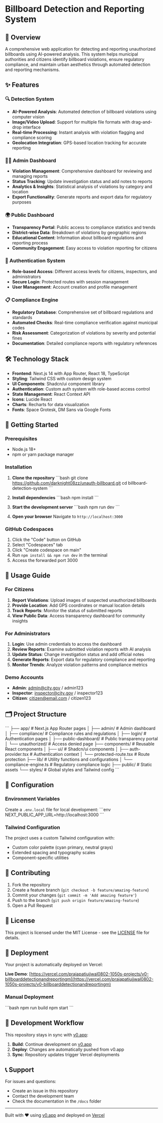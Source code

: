 # Billboard Detection and Reporting System

## 🎯 Overview

A comprehensive web application for detecting and reporting unauthorized billboards using AI-powered analysis. This system helps municipal authorities and citizens identify billboard violations, ensure regulatory compliance, and maintain urban aesthetics through automated detection and reporting mechanisms.

## ✨ Features

### 🔍 Detection System
- **AI-Powered Analysis**: Automated detection of billboard violations using computer vision
- **Image/Video Upload**: Support for multiple file formats with drag-and-drop interface
- **Real-time Processing**: Instant analysis with violation flagging and compliance scoring
- **Geolocation Integration**: GPS-based location tracking for accurate reporting

### 👨‍💼 Admin Dashboard
- **Violation Management**: Comprehensive dashboard for reviewing and managing reports
- **Status Tracking**: Update investigation status and add notes to reports
- **Analytics & Insights**: Statistical analysis of violations by category and location
- **Export Functionality**: Generate reports and export data for regulatory purposes

### 🌍 Public Dashboard
- **Transparency Portal**: Public access to compliance statistics and trends
- **District-wise Data**: Breakdown of violations by geographic regions
- **Educational Content**: Information about billboard regulations and reporting process
- **Community Engagement**: Easy access to violation reporting for citizens

### 🔐 Authentication System
- **Role-based Access**: Different access levels for citizens, inspectors, and administrators
- **Secure Login**: Protected routes with session management
- **User Management**: Account creation and profile management

### 📋 Compliance Engine
- **Regulatory Database**: Comprehensive set of billboard regulations and standards
- **Automated Checks**: Real-time compliance verification against municipal codes
- **Risk Assessment**: Categorization of violations by severity and potential fines
- **Documentation**: Detailed compliance reports with regulatory references

## 🛠️ Technology Stack

- **Frontend**: Next.js 14 with App Router, React 18, TypeScript
- **Styling**: Tailwind CSS with custom design system
- **UI Components**: Shadcn/ui component library
- **Authentication**: Custom auth system with role-based access control
- **State Management**: React Context API
- **Icons**: Lucide React
- **Charts**: Recharts for data visualization
- **Fonts**: Space Grotesk, DM Sans via Google Fonts

## 🚀 Getting Started

### Prerequisites
- Node.js 18+ 
- npm or yarn package manager

### Installation

1. **Clone the repository**
   \`\`\`bash
   git clone https://github.com/darknight08zz/unauth-billboard.git
   cd billboard-detection-system
   \`\`\`

2. **Install dependencies**
   \`\`\`bash
   npm install
   \`\`\`

3. **Start the development server**
   \`\`\`bash
   npm run dev
   \`\`\`

4. **Open your browser**
   Navigate to `http://localhost:3000`

### GitHub Codespaces

1. Click the "Code" button on GitHub
2. Select "Codespaces" tab
3. Click "Create codespace on main"
4. Run `npm install && npm run dev` in the terminal
5. Access the forwarded port 3000

## 📱 Usage Guide

### For Citizens
1. **Report Violations**: Upload images of suspected unauthorized billboards
2. **Provide Location**: Add GPS coordinates or manual location details
3. **Track Reports**: Monitor the status of submitted reports
4. **View Public Data**: Access transparency dashboard for community insights

### For Administrators
1. **Login**: Use admin credentials to access the dashboard
2. **Review Reports**: Examine submitted violation reports with AI analysis
3. **Update Status**: Change investigation status and add official notes
4. **Generate Reports**: Export data for regulatory compliance and reporting
5. **Monitor Trends**: Analyze violation patterns and compliance metrics

### Demo Accounts
- **Admin**: admin@city.gov / admin123
- **Inspector**: inspector@city.gov / inspector123  
- **Citizen**: citizen@email.com / citizen123

## 🗂️ Project Structure

\`\`\`
├── app/                    # Next.js App Router pages
│   ├── admin/             # Admin dashboard
│   ├── compliance/        # Compliance rules and regulations
│   ├── login/             # Authentication pages
│   ├── public-dashboard/  # Public transparency portal
│   └── unauthorized/      # Access denied page
├── components/            # Reusable React components
│   ├── ui/               # Shadcn/ui components
│   ├── auth-provider.tsx # Authentication context
│   └── protected-route.tsx # Route protection
├── lib/                  # Utility functions and configurations
│   └── compliance-engine.ts # Regulatory compliance logic
├── public/               # Static assets
└── styles/               # Global styles and Tailwind config
\`\`\`

## 🔧 Configuration

### Environment Variables
Create a `.env.local` file for local development:
\`\`\`env
NEXT_PUBLIC_APP_URL=http://localhost:3000
\`\`\`

### Tailwind Configuration
The project uses a custom Tailwind configuration with:
- Custom color palette (cyan primary, neutral grays)
- Extended spacing and typography scales
- Component-specific utilities

## 🤝 Contributing

1. Fork the repository
2. Create a feature branch (`git checkout -b feature/amazing-feature`)
3. Commit your changes (`git commit -m 'Add amazing feature'`)
4. Push to the branch (`git push origin feature/amazing-feature`)
5. Open a Pull Request

## 📄 License

This project is licensed under the MIT License - see the [LICENSE](LICENSE) file for details.

## 🚀 Deployment

Your project is automatically deployed on Vercel:

**Live Demo**: [https://vercel.com/prajapatiujjwal0802-1050s-projects/v0-billboarddetectionandreportingm](https://vercel.com/prajapatiujjwal0802-1050s-projects/v0-billboarddetectionandreportingm)

### Manual Deployment
\`\`\`bash
npm run build
npm start
\`\`\`

## 🔄 Development Workflow

This repository stays in sync with [v0.app](https://v0.app):

1. **Build**: Continue development on [v0.app](https://v0.app/chat/projects/87YihF6FGZj)
2. **Deploy**: Changes are automatically pushed from v0.app
3. **Sync**: Repository updates trigger Vercel deployments

## 📞 Support

For issues and questions:
- Create an issue in this repository
- Contact the development team
- Check the documentation in the `/docs` folder

---

Built with ❤️ using [v0.app](https://v0.app) and deployed on [Vercel](https://vercel.com)
